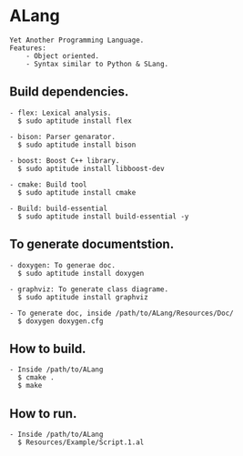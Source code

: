 ALang
==================
    Yet Another Programming Language.
    Features:
        - Object oriented.
        - Syntax similar to Python & SLang.

Build dependencies.
-------------------
    - flex: Lexical analysis.
      $ sudo aptitude install flex

    - bison: Parser genarator.
      $ sudo aptitude install bison

    - boost: Boost C++ library.
      $ sudo aptitude install libboost-dev

    - cmake: Build tool
      $ sudo aptitude install cmake
      
    - Build: build-essential 
      $ sudo aptitude install build-essential -y 

To generate documentstion.
----------------------------
    - doxygen: To generae doc.
      $ sudo aptitude install doxygen
      
    - graphviz: To generate class diagrame.   
      $ sudo aptitude install graphviz
    
    - To generate doc, inside /path/to/ALang/Resources/Doc/
      $ doxygen doxygen.cfg

How to build.
-------------------
    - Inside /path/to/ALang
      $ cmake .
      $ make

How to run.
-------------------
    - Inside /path/to/ALang
      $ Resources/Example/Script.1.al

